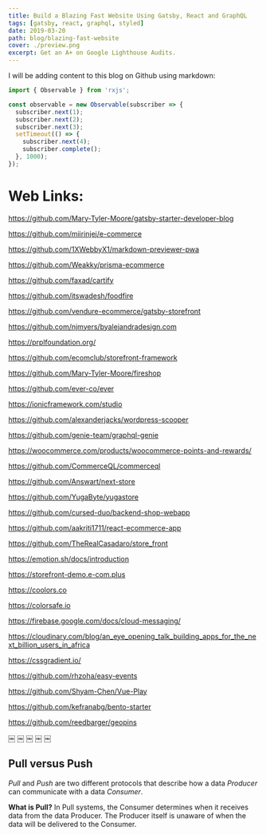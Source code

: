 ```yaml
---
title: Build a Blazing Fast Website Using Gatsby, React and GraphQL
tags: [gatsby, react, graphql, styled]
date: 2019-03-20
path: blog/blazing-fast-website
cover: ./preview.png
excerpt: Get an A+ on Google Lighthouse Audits.
---
```


I will be adding content to this blog on Github using markdown:

```typescript
import { Observable } from 'rxjs';

const observable = new Observable(subscriber => {
  subscriber.next(1);
  subscriber.next(2);
  subscriber.next(3);
  setTimeout(() => {
    subscriber.next(4);
    subscriber.complete();
  }, 1000);
});
```

# Web Links:

https://github.com/Mary-Tyler-Moore/gatsby-starter-developer-blog

https://github.com/miirinjej/e-commerce

https://github.com/1XWebbyX1/markdown-previewer-pwa

https://github.com/Weakky/prisma-ecommerce

https://github.com/faxad/cartify

https://github.com/itswadesh/foodfire

https://github.com/vendure-ecommerce/gatsby-storefront

https://github.com/njmyers/byalejandradesign.com

https://prplfoundation.org/

https://github.com/ecomclub/storefront-framework

https://github.com/Mary-Tyler-Moore/fireshop

https://github.com/ever-co/ever

https://ionicframework.com/studio

https://github.com/alexanderjacks/wordpress-scooper

https://github.com/genie-team/graphql-genie

https://woocommerce.com/products/woocommerce-points-and-rewards/

https://github.com/CommerceQL/commerceql

https://github.com/Answart/next-store

https://github.com/YugaByte/yugastore

https://github.com/cursed-duo/backend-shop-webapp

https://github.com/aakriti1711/react-ecommerce-app

https://github.com/TheRealCasadaro/store_front

https://emotion.sh/docs/introduction

https://storefront-demo.e-com.plus



https://coolors.co

https://colorsafe.io

https://firebase.google.com/docs/cloud-messaging/

https://cloudinary.com/blog/an_eye_opening_talk_building_apps_for_the_next_billion_users_in_africa

https://cssgradient.io/ 

https://github.com/rhzoha/easy-events

https://github.com/Shyam-Chen/Vue-Play

https://github.com/kefranabg/bento-starter

https://github.com/reedbarger/geopins


￼
￼
￼
￼
￼













## Pull versus Push

*Pull* and *Push* are two different protocols that describe how a data *Producer* can communicate with a data *Consumer*.

**What is Pull?** In Pull systems, the Consumer determines when it receives data from the data Producer. The Producer itself is unaware of when the data will be delivered to the Consumer.
